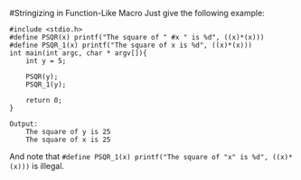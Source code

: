 #Stringizing in Function-Like Macro
Just give the following example:
```
#include <stdio.h>
#define PSQR(x) printf("The square of " #x " is %d", ((x)*(x)))
#define PSQR_1(x) printf("The square of x is %d", ((x)*(x)))
int main(int argc, char * argv[]){
    int y = 5;
    
    PSQR(y);
    PSQR_1(y);
    
    return 0;
}
```
```
Output:
	The square of y is 25
	The square of x is 25
```
And note that `#define PSQR_1(x) printf("The square of "x" is %d", ((x)*(x)))` is illegal.
